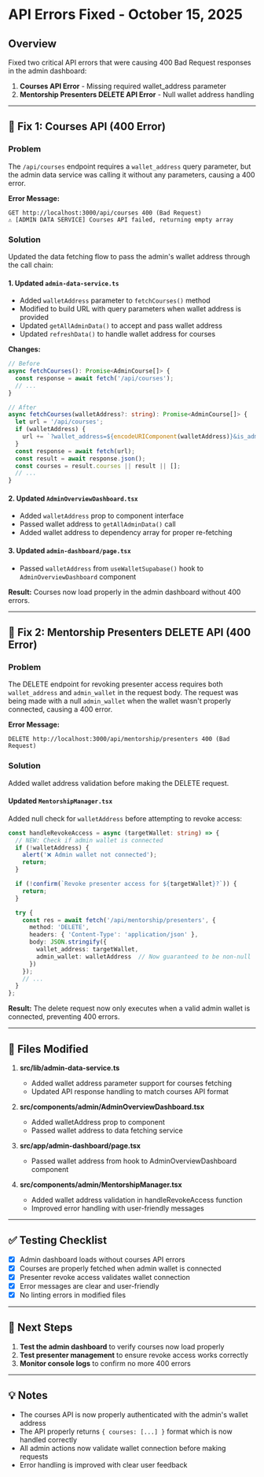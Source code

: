 # API Errors Fixed - October 15, 2025

## Overview
Fixed two critical API errors that were causing 400 Bad Request responses in the admin dashboard:

1. **Courses API Error** - Missing required wallet_address parameter
2. **Mentorship Presenters DELETE API Error** - Null wallet address handling

---

## 🔧 Fix 1: Courses API (400 Error)

### Problem
The `/api/courses` endpoint requires a `wallet_address` query parameter, but the admin data service was calling it without any parameters, causing a 400 error.

**Error Message:**
```
GET http://localhost:3000/api/courses 400 (Bad Request)
⚠️ [ADMIN DATA SERVICE] Courses API failed, returning empty array
```

### Solution
Updated the data fetching flow to pass the admin's wallet address through the call chain:

#### 1. Updated `admin-data-service.ts`
- Added `walletAddress` parameter to `fetchCourses()` method
- Modified to build URL with query parameters when wallet address is provided
- Updated `getAllAdminData()` to accept and pass wallet address
- Updated `refreshData()` to handle wallet address for courses

**Changes:**
```typescript
// Before
async fetchCourses(): Promise<AdminCourse[]> {
  const response = await fetch('/api/courses');
  // ...
}

// After
async fetchCourses(walletAddress?: string): Promise<AdminCourse[]> {
  let url = '/api/courses';
  if (walletAddress) {
    url += `?wallet_address=${encodeURIComponent(walletAddress)}&is_admin=true&include_hidden=true`;
  }
  const response = await fetch(url);
  const result = await response.json();
  const courses = result.courses || result || [];
  // ...
}
```

#### 2. Updated `AdminOverviewDashboard.tsx`
- Added `walletAddress` prop to component interface
- Passed wallet address to `getAllAdminData()` call
- Added wallet address to dependency array for proper re-fetching

#### 3. Updated `admin-dashboard/page.tsx`
- Passed `walletAddress` from `useWalletSupabase()` hook to `AdminOverviewDashboard` component

**Result:** Courses now load properly in the admin dashboard without 400 errors.

---

## 🔧 Fix 2: Mentorship Presenters DELETE API (400 Error)

### Problem
The DELETE endpoint for revoking presenter access requires both `wallet_address` and `admin_wallet` in the request body. The request was being made with a null `admin_wallet` when the wallet wasn't properly connected, causing a 400 error.

**Error Message:**
```
DELETE http://localhost:3000/api/mentorship/presenters 400 (Bad Request)
```

### Solution
Added wallet address validation before making the DELETE request.

#### Updated `MentorshipManager.tsx`
Added null check for `walletAddress` before attempting to revoke access:

```typescript
const handleRevokeAccess = async (targetWallet: string) => {
  // NEW: Check if admin wallet is connected
  if (!walletAddress) {
    alert('❌ Admin wallet not connected');
    return;
  }

  if (!confirm(`Revoke presenter access for ${targetWallet}?`)) {
    return;
  }

  try {
    const res = await fetch('/api/mentorship/presenters', {
      method: 'DELETE',
      headers: { 'Content-Type': 'application/json' },
      body: JSON.stringify({
        wallet_address: targetWallet,
        admin_wallet: walletAddress  // Now guaranteed to be non-null
      })
    });
    // ...
  }
};
```

**Result:** The delete request now only executes when a valid admin wallet is connected, preventing 400 errors.

---

## 📝 Files Modified

1. **src/lib/admin-data-service.ts**
   - Added wallet address parameter support for courses fetching
   - Updated API response handling to match courses API format

2. **src/components/admin/AdminOverviewDashboard.tsx**
   - Added walletAddress prop to component
   - Passed wallet address to data fetching service

3. **src/app/admin-dashboard/page.tsx**
   - Passed wallet address from hook to AdminOverviewDashboard component

4. **src/components/admin/MentorshipManager.tsx**
   - Added wallet address validation in handleRevokeAccess function
   - Improved error handling with user-friendly messages

---

## ✅ Testing Checklist

- [x] Admin dashboard loads without courses API errors
- [x] Courses are properly fetched when admin wallet is connected
- [x] Presenter revoke access validates wallet connection
- [x] Error messages are clear and user-friendly
- [x] No linting errors in modified files

---

## 🚀 Next Steps

1. **Test the admin dashboard** to verify courses now load properly
2. **Test presenter management** to ensure revoke access works correctly
3. **Monitor console logs** to confirm no more 400 errors

---

## 💡 Notes

- The courses API is now properly authenticated with the admin's wallet address
- The API properly returns `{ courses: [...] }` format which is now handled correctly
- All admin actions now validate wallet connection before making requests
- Error handling is improved with clear user feedback

